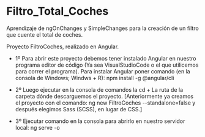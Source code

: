 # Filtro_Total_Coches
 Aprendizaje de ngOnChanges y SimpleChanges para la creación de un filtro que cuente el total de coches.

Proyecto FiltroCoches, realizado en Angular.

- 1º Para abrir este proyecto debemos tener instalado Angular en nuestro programa editor de código (Ya sea VisualStudioCode o el que utilicemos para correr el programa).
Para instalar Angular poner comando (en la consola de Windows; Windws + R): npm install -g @angular/cli

- 2º Luego ejecutar en la consola de comandos la cd + La ruta de la carpeta dónde descarguemos el proyecto. [Anteriormente ya creamos el proyecto con el comando: ng new FiltroCoches --standalone=false y después elegimos Sass (SCSS), en lugar de CSS.]

- 3º Ejecutar comando en la consola para abrirlo en nuestro servidor local: ng serve -o